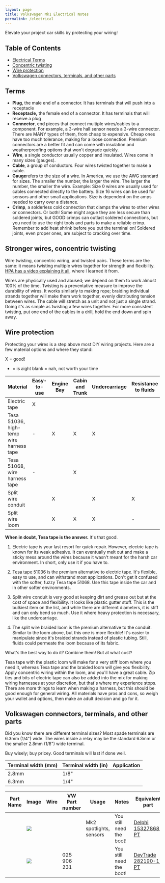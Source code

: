 ```yaml
---
layout: page
title: Volkswagen Mk1 Electrical Notes
permalink: /electrical
---
```


Elevate your project car skills by protecting your wiring!

## Table of Contents

- [Electrical Terms](https://www.sudoyashi.com/mk1-electrical#electrical-terms)
- [Concentric twisting](https://www.sudoyashi.com/mk1-electrical#concentric-twisting)
- [Wire protection](https://www.sudoyashi.com/mk1-electrical#wire-protection)
- [Volkswagen connectors, terminals, and other parts](https://www.sudoyashi.com/mk1-electrical#volkswagen-connectors-terminals-and-other-parts)

## Terms

- **Plug**, the male end of a connector. It has terminals that will push into a receptacle
- **Receptacle,** the female end of a connector. It has terminals that will receive a plug
- **Connector**, end pieces that connect multiple wires/cables to a component. For example, a 3-wire hall sensor needs a 3-wire connector. There are MANY types of them, from cheap to expensive. Cheap ones have too much tolerance, making for a loose connection. Premium connectors are a better fit and can come with insulation and weatherproofing options that won't degrade quickly.
- **Wire**, a single conductor usually copper and insulated. Wires come in many sizes (gauges).
- **Cable**, a group of conductors. Four wires twisted together to make a cable.
- **Gauge**refers to the size of a wire. In America, we use the AWG standard for sizes. The smaller the number, the larger the wire. The larger the number, the smaller the wire. Example: Size 0 wires are usually used for cables connected directly to the battery. Size 16 wires can be used for sensors and other small applications. Size is dependent on the amps needed to carry over a distance.
- **Crimp**, a solderless cold connection that clamps the wires to other wires or connectors. Or both! Some might argue they are less secure than soldered joints, but GOOD crimps can outlast soldered connections, but you need to use the right tools and parts to make a reliable crimp. Remember to add heat shrink before you put the terminal on! Soldered joints, even proper ones, are subject to cracking over time.

## Stronger wires, concentric twisting

Wire twisting, concentric wiring, and twisted pairs. These terms are the same: it means twisting multiple wires together for strength and flexibility. [HPA has a video explaining it all](https://www.youtube.com/watch?v=dsgUhNH7F7k), where I learned it from.

Wires are physically used and abused; we depend on them to work almost 100% of the time. Twisting is a preventative measure to improve the durability of wires. It works similarly to making rope; braiding individual strands together will make them work together, evenly distributing tension between wires. The cable will stretch as a unit and not just a single strand. Doing it's as simple as twisting a few wires together. For more consistent twisting, put one end of the cables in a drill, hold the end down and spin away.

## Wire protection

Protecting your wires is a step above most DIY wiring projects. Here are a few material options and where they stand:

X = good!
- = is aight
blank = nah, not worth your time

| Material                                | Easy-to-use | Engine Bay | Cabin and Trunk | Undercarriage | Resistance to fluids |
| --------------------------------------- | ----------- | ---------- | --------------- | ------------- | -------------------- |
| Electric tape                           | X           |            |                 |               |                      |
| Tesa 51036, high-temp wire harness tape | -           | X          | X               | X             |                      |
| Tesa 51068, wire harness tape           | -           |            | X               |               |                      |
| Split wire conduit                      |             | X          |                 | X             | X                    |
| Split wire loom                         |             | X          | X               | X             | -                    |

**When in doubt, Tesa tape is the answer.** It's that good.

1. Electric tape is your last resort for quick repair. However, electric tape is known for its weak adhesive. It can eventually melt out and make a sticky mess around the wires because it wasn't meant for the harsh car environment. In short, only use it if you have to.

2. [Tesa tape 51036](https://www.tesa.com/en-us/industry/tesa-supersleeve-51036-pv6.html) is the premium alternative to electric tape. It's flexible, easy to use, and can withstand most applications. Don't get it confused with the softer, fuzzy Tesa tape 51068. Use this tape inside the car and in other softer environments.

3. Split wire conduit is very good at keeping dirt and grease out but at the cost of space and flexibility. It looks like plastic gutter stuff. This is the bulkiest item on the list, and while there are different diameters, it is stiff and can only bend so much. Use it where heavy protection is necessary, like the undercarriage.

4. The split wire braided loom is the premium alternative to the conduit. Similar to the loom above, but this one is more flexible! It's easier to manipulate since it's braided strands instead of plastic tubing. Still, fluids could permeate the loom because of its fabric. 

What's the best way to do it? Combine them! But at what cost?

Tesa tape with the plastic loom will make for a very stiff loom where you need it, whereas Tesa tape and the braided loom will give you flexibility. Apply concentric wiring within the loom, and you'll have a great cable. Zip ties and bits of electric tape can also be added into the mix for making wiring harnesses at your discretion, but that's where my experience stops. There are more things to learn when making a harness, but this should be good enough for general wiring. All materials have pros and cons, so weigh your wallet and options, then make an adult decision and go for it.

## Volkswagen connectors, terminals, and other parts

Did you know there are different terminal sizes? Most spade terminals are 6.3mm (1/4") wide. The wires inside a relay may be the standard 6.3mm or the smaller 2.8mm (1/8") wide terminal. 

Buy wisely; buy pricey. Good terminals will last if done well.

| Terminal width (mm) | Terminal width (in) | Application |
| ------------------- | ------------------- | ----------- |
| 2.8mm               | 1/8"                |             |
| 6.3mm               | 1/4"                |             |

| Part Name | Image                                                        | Wire | VW Part number | Usage                   | Notes                    | Equivalent part                                              |
| --------- | ------------------------------------------------------------ | ---- | -------------- | ----------------------- | ------------------------ | ------------------------------------------------------------ |
|           | ![](https://sudoyashi.com/assets/img/cabby/electrical/vw-female-receptacle.jpg) |      |                | Mk2 spotlights, sensors | You still need the boot! | [Delphi 15327868-PT](https://www.automotive-connectors.com/delphi-15327868-pt-full-assembled-037-906-240-2-way-black-2-8-timer-sealed-female-connector-assembly.html?___store=english&gclid=CjwKCAjwkYDbBRB6EiwAR0T_-rnlYzVOibuWk0x1E-h-TN55IqMm1N_qt_1sTWyExnTHmwYaYYxWJBoCcksQAvD_BwE) |
|           | ![](https://sudoyashi.com/assets/img/cabby/electrical/vw-male-plug.jpg) |      | 025 906 231    |                         | You still need the boot! | [DeyTrade 282190-1-PT](https://www.automotive-connectors.com/full-assembled-tyco-106462-1-2-way-male-junior-power-timer-connector.html) |
